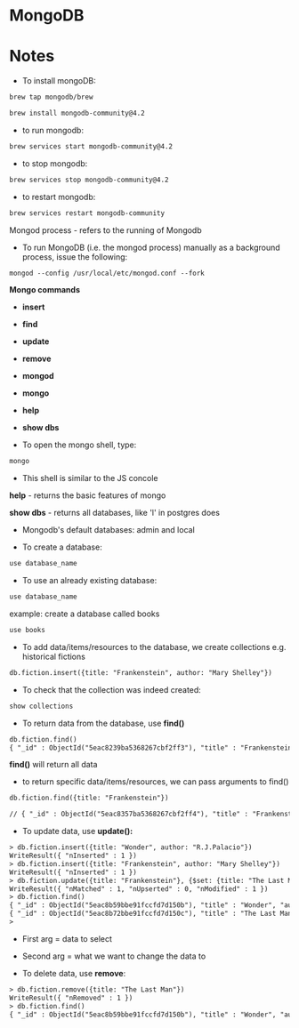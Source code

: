 # MongoDB

# Notes

* To install mongoDB:

```html
brew tap mongodb/brew

brew install mongodb-community@4.2
```

* to run mongodb:

```html
brew services start mongodb-community@4.2
```

* to stop mongodb:

```html
brew services stop mongodb-community@4.2
```

* to restart mongodb:

```html
brew services restart mongodb-community
``` 


Mongod process - refers to the running of Mongodb

* To run MongoDB (i.e. the mongod process) manually as a background process, issue the following:
```html
mongod --config /usr/local/etc/mongod.conf --fork
```


**Mongo commands**

* **insert**
* **find**
* **update**
* **remove**
* **mongod**
* **mongo**
* **help**
* **show dbs**

* To open the mongo shell, type:

```html
mongo
```
* This shell is similar to the JS concole 

**help** - returns the basic features of mongo

**show dbs** - returns all databases, like 'l' in postgres does

* Mongodb's default databases: admin and local 

* To create a database:

```html
use database_name
```

* To use an already existing database: 
```html
use database_name
```
example:
create a database called books
```html
use books
```

* To add data/items/resources to the database, we create collections
e.g. historical fictions

```html
db.fiction.insert({title: "Frankenstein", author: "Mary Shelley"})
```
* To check that the collection was indeed created:

```html
show collections
```

* To return data from the database, use **find()**

```html
db.fiction.find()
{ "_id" : ObjectId("5eac8239ba5368267cbf2ff3"), "title" : "Frankenstein", "author" : "Mary Shelley" }
```
**find()** will return all data

* to return specific data/items/resources, we can pass arguments to find()

```html
db.fiction.find({title: "Frankenstein"})
```
```html
// { "_id" : ObjectId("5eac8357ba5368267cbf2ff4"), "title" : "Frankenstein", "author" : "Mary Shelley" }
```

* To update data, use **update():**

```html
> db.fiction.insert({title: "Wonder", author: "R.J.Palacio"})
WriteResult({ "nInserted" : 1 })
> db.fiction.insert({title: "Frankenstein", author: "Mary Shelley"})
WriteResult({ "nInserted" : 1 })
> db.fiction.update({title: "Frankenstein"}, {$set: {title: "The Last Man"}})
WriteResult({ "nMatched" : 1, "nUpserted" : 0, "nModified" : 1 })
> db.fiction.find()
{ "_id" : ObjectId("5eac8b59bbe91fccfd7d150b"), "title" : "Wonder", "author" : "R.J.Palacio" }
{ "_id" : ObjectId("5eac8b72bbe91fccfd7d150c"), "title" : "The Last Man", "author" : "Mary Shelley" }
> 
```

* First arg = data to select
* Second arg = what we want to change the data to

* To delete data, use **remove**:

```html
> db.fiction.remove({title: "The Last Man"})
WriteResult({ "nRemoved" : 1 })
> db.fiction.find()
{ "_id" : ObjectId("5eac8b59bbe91fccfd7d150b"), "title" : "Wonder", "author" : "R.J.Palacio" }
```

